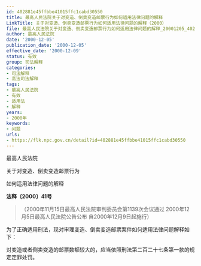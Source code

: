 ```yaml
---
id: 402881e45ffbbe41015ffc1cabd30550
title: 最高人民法院关于对变造、倒卖变造邮票行为如何适用法律问题的解释
LinkTitle: 关于对变造、倒卖变造邮票行为如何适用法律问题的解释（2000）
file: 最高人民法院关于对变造、倒卖变造邮票行为如何适用法律问题的解释_20001205_402881e45ffbbe41015ffc1cabd30550.docx
author: 最高人民法院
date: '2000-12-05'
publication_date: '2000-12-05'
effective_date: '2000-12-09'
status: 有效
group: 司法解释
categories:
- 司法解释
- 高法司法解释
tags:
- 最高人民法院
- 有效
- 适用法
- 解释
years:
- 2000年
keywords:
- 问题
urls:
- https://flk.npc.gov.cn/detail?id=402881e45ffbbe41015ffc1cabd30550
---
```


最高人民法院

关于对变造、倒卖变造邮票行为

如何适用法律问题的解释

**法释〔2000〕41号**

> （2000年11月15日最高人民法院审判委员会第1139次会议通过 2000年12月5日最高人民法院公告公布 自2000年12月9日起施行）

为了正确适用刑法，现对审理变造、倒卖变造邮票案件如何适用法律问题解释如下：

对变造或者倒卖变造的邮票数额较大的，应当依照刑法第二百二十七条第一款的规定定罪处罚。
